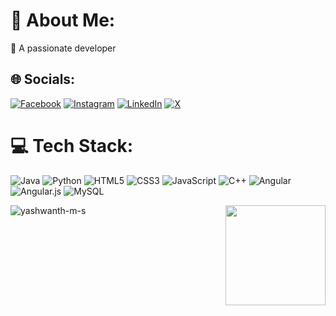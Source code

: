 # 💫 About Me:
🔭 A passionate developer<br>


## 🌐 Socials:
[![Facebook](https://img.shields.io/badge/Facebook-%231877F2.svg?logo=Facebook&logoColor=white)](https://facebook.com/yashwanth_yash) [![Instagram](https://img.shields.io/badge/Instagram-%23E4405F.svg?logo=Instagram&logoColor=white)](https://instagram.com/1w3pts0y4adrzk50) [![LinkedIn](https://img.shields.io/badge/LinkedIn-%230077B5.svg?logo=linkedin&logoColor=white)](https://linkedin.com/in/Yashwanth_M_S) [![X](https://img.shields.io/badge/X-black.svg?logo=X&logoColor=white)](https://x.com/Yashwanthyash32) 

# 💻 Tech Stack:
![Java](https://img.shields.io/badge/java-%23ED8B00.svg?style=for-the-badge&logo=openjdk&logoColor=white) ![Python](https://img.shields.io/badge/python-3670A0?style=for-the-badge&logo=python&logoColor=ffdd54) ![HTML5](https://img.shields.io/badge/html5-%23E34F26.svg?style=for-the-badge&logo=html5&logoColor=white) ![CSS3](https://img.shields.io/badge/css3-%231572B6.svg?style=for-the-badge&logo=css3&logoColor=white) ![JavaScript](https://img.shields.io/badge/javascript-%23323330.svg?style=for-the-badge&logo=javascript&logoColor=%23F7DF1E) ![C++](https://img.shields.io/badge/c++-%2300599C.svg?style=for-the-badge&logo=c%2B%2B&logoColor=white) ![Angular](https://img.shields.io/badge/angular-%23DD0031.svg?style=for-the-badge&logo=angular&logoColor=white) ![Angular.js](https://img.shields.io/badge/angular.js-%23E23237.svg?style=for-the-badge&logo=angularjs&logoColor=white) ![MySQL](https://img.shields.io/badge/mysql-4479A1.svg?style=for-the-badge&logo=mysql&logoColor=white)

<p><img align="center" src="https://github-readme-stats.vercel.app/api/top-langs?username=yashwanth-m-s&show_icons=true&locale=en&layout=compact" alt="yashwanth-m-s" /><img align="right" height="160" src="https://media.giphy.com/media/Cmr1OMJ2FN0B2/giphy.gif?cid=790b7611l8d400kfuggsxcuk62t0xjro7wp0y5dqumnyp2i2&ep=v1_gifs_search&rid=giphy.gif&ct=g"  /></p>

